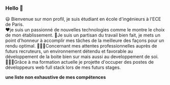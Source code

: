 ### Hello 👋

😃 Bienvenue sur mon profil, je suis étudiant en école d'ingénieurs à l'ECE de Paris.<br>
❤️je suis un passionné de nouvelles technologies comme le montre le choix de mon établissement.
💪Je suis un partisan du travail bien fait, je mets un point d'honneur à accomplir mes tâches de la meilleure des façons pour un rendu optimal.
👨🏽‍💼Concernant mes attentes professionnelles auprès de futurs recruteurs, un environnement détendu et favorable au développement de la boite bien sur mais aussi au developpement de soi.
🧑🏽‍💻Grâce à ma formation actuelle je projette d'occuper des postes de développeurs web full stack lors de mes futurs stages.

**une liste non exhaustive de mes compétences**


<!--
**deathtaker85/deathtaker85** is a ✨ _special_ ✨ repository because its `README.md` (this file) appears on your GitHub profile.

Here are some ideas to get you started:

- 🔭 I’m currently working on ...
- 🌱 I’m currently learning ...
- 👯 I’m looking to collaborate on ...
- 🤔 I’m looking for help with ...
- 💬 Ask me about ...
- 📫 How to reach me: ...
- 😄 Pronouns: ...
- ⚡ Fun fact: ...
-->
